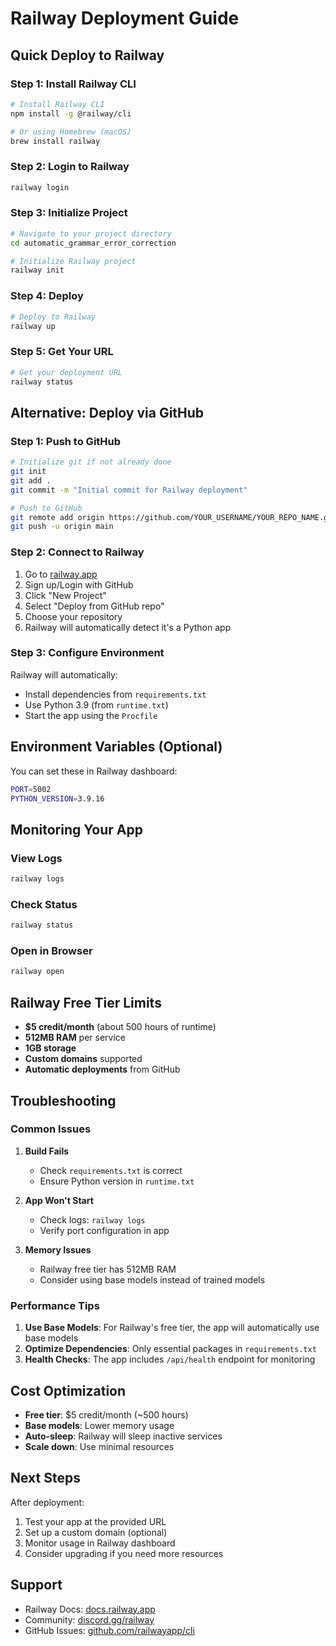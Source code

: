 # Railway Deployment Guide

## Quick Deploy to Railway

### Step 1: Install Railway CLI
```bash
# Install Railway CLI
npm install -g @railway/cli

# Or using Homebrew (macOS)
brew install railway
```

### Step 2: Login to Railway
```bash
railway login
```

### Step 3: Initialize Project
```bash
# Navigate to your project directory
cd automatic_grammar_error_correction

# Initialize Railway project
railway init
```

### Step 4: Deploy
```bash
# Deploy to Railway
railway up
```

### Step 5: Get Your URL
```bash
# Get your deployment URL
railway status
```

## Alternative: Deploy via GitHub

### Step 1: Push to GitHub
```bash
# Initialize git if not already done
git init
git add .
git commit -m "Initial commit for Railway deployment"

# Push to GitHub
git remote add origin https://github.com/YOUR_USERNAME/YOUR_REPO_NAME.git
git push -u origin main
```

### Step 2: Connect to Railway
1. Go to [railway.app](https://railway.app)
2. Sign up/Login with GitHub
3. Click "New Project"
4. Select "Deploy from GitHub repo"
5. Choose your repository
6. Railway will automatically detect it's a Python app

### Step 3: Configure Environment
Railway will automatically:
- Install dependencies from `requirements.txt`
- Use Python 3.9 (from `runtime.txt`)
- Start the app using the `Procfile`

## Environment Variables (Optional)

You can set these in Railway dashboard:

```bash
PORT=5002
PYTHON_VERSION=3.9.16
```

## Monitoring Your App

### View Logs
```bash
railway logs
```

### Check Status
```bash
railway status
```

### Open in Browser
```bash
railway open
```

## Railway Free Tier Limits

- **$5 credit/month** (about 500 hours of runtime)
- **512MB RAM** per service
- **1GB storage**
- **Custom domains** supported
- **Automatic deployments** from GitHub

## Troubleshooting

### Common Issues

1. **Build Fails**
   - Check `requirements.txt` is correct
   - Ensure Python version in `runtime.txt`

2. **App Won't Start**
   - Check logs: `railway logs`
   - Verify port configuration in app

3. **Memory Issues**
   - Railway free tier has 512MB RAM
   - Consider using base models instead of trained models

### Performance Tips

1. **Use Base Models**: For Railway's free tier, the app will automatically use base models
2. **Optimize Dependencies**: Only essential packages in `requirements.txt`
3. **Health Checks**: The app includes `/api/health` endpoint for monitoring

## Cost Optimization

- **Free tier**: $5 credit/month (~500 hours)
- **Base models**: Lower memory usage
- **Auto-sleep**: Railway will sleep inactive services
- **Scale down**: Use minimal resources

## Next Steps

After deployment:
1. Test your app at the provided URL
2. Set up a custom domain (optional)
3. Monitor usage in Railway dashboard
4. Consider upgrading if you need more resources

## Support

- Railway Docs: [docs.railway.app](https://docs.railway.app)
- Community: [discord.gg/railway](https://discord.gg/railway)
- GitHub Issues: [github.com/railwayapp/cli](https://github.com/railwayapp/cli) 